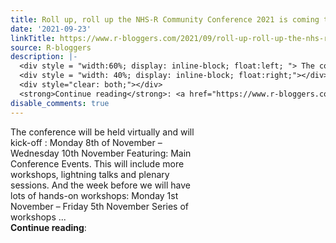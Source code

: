 ```yaml
---
title: Roll up, roll up the NHS-R Community Conference 2021 is coming to town
date: '2021-09-23'
linkTitle: https://www.r-bloggers.com/2021/09/roll-up-roll-up-the-nhs-r-community-conference-2021-is-coming-to-town/
source: R-bloggers
description: |-
  <div style = "width:60%; display: inline-block; float:left; "> The conference will be held virtually and will kick-off : Monday 8th of November – Wednesday 10th November Featuring: Main Conference Events. This will include more workshops, lightning talks and plenary sessions. And the week before we will have lots of hands-on workshops: Monday 1st November – Friday 5th November Series of workshops ...</div>
  <div style = "width: 40%; display: inline-block; float:right;"></div>
  <div style="clear: both;"></div>
  <strong>Continue reading</strong>: <a href="https://www.r-bloggers.com/2021/09/roll-up-ro ...
disable_comments: true
---
```

<div style = "width:60%; display: inline-block; float:left; "> The conference will be held virtually and will kick-off : Monday 8th of November – Wednesday 10th November Featuring: Main Conference Events. This will include more workshops, lightning talks and plenary sessions. And the week before we will have lots of hands-on workshops: Monday 1st November – Friday 5th November Series of workshops ...</div>
<div style = "width: 40%; display: inline-block; float:right;"></div>
<div style="clear: both;"></div>
<strong>Continue reading</strong>: <a href="https://www.r-bloggers.com/2021/09/roll-up-ro ...